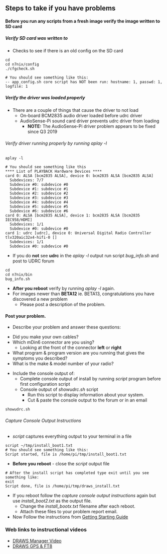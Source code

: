 ## Steps to take if you have problems

#### Before you run any scripts from a fresh image verify the image written to SD card

##### Verify SD card was written to
* Checks to see if there is an old config on the SD card
```
cd
cd n7nix/config
./cfgcheck.sh

# You should see something like this:
-- app_config.sh core script has NOT been run: hostname: 1, passwd: 1, logfile: 1
```

##### Verify the driver was loaded properly
* There are a couple of things that cause the driver to not load
  * On-board BCM2835 audio driver loaded before udrc driver
  * AudioSense-Pi sound card driver prevents udrc driver from loading
    * **NOTE:** The AudioSense-Pi driver problem appears to be fixed since Q3 2019

###### Verify driver running properly by running aplay -l
```
aplay -l

# You should see something like this
**** List of PLAYBACK Hardware Devices ****
card 0: ALSA [bcm2835 ALSA], device 0: bcm2835 ALSA [bcm2835 ALSA]
  Subdevices: 7/7
  Subdevice #0: subdevice #0
  Subdevice #1: subdevice #1
  Subdevice #2: subdevice #2
  Subdevice #3: subdevice #3
  Subdevice #4: subdevice #4
  Subdevice #5: subdevice #5
  Subdevice #6: subdevice #6
card 0: ALSA [bcm2835 ALSA], device 1: bcm2835 ALSA [bcm2835 IEC958/HDMI]
  Subdevices: 1/1
  Subdevice #0: subdevice #0
card 1: udrc [udrc], device 0: Universal Digital Radio Controller tlv320aic32x4-hifi-0 []
  Subdevices: 1/1
  Subdevice #0: subdevice #0
```

* If you do **not** see __udrc__ in the _aplay -l_ output run script _bug_info.sh_ and post to UDRC forum

```
cd
cd n7nix/bin
bug_info.sh
```

* **After you reboot** verify by running _aplay -l_ again.
* For images newer than **BETA12** ie. BETA13, congratulations you have discovered a new problem
  * Please post a description of the problem.


#### Post your problem.

* Describe your problem and answer these questions:
- Did you make your own cables?
- Which mDin6 connector are you using?
  * Looking at the front of the connector __left__ or __right__
- What program & program version are you running that gives the symptoms you described?
- What is the make & model number of your radio?

* Include the console output of:
  - Complete console output of install by running _script_ program before first configuration script
  - Console output of _showudrc.sh_ script
    * Run this script to display information about your system.
    * Cut & paste the console output to the forum or in an email
```
showudrc.sh
```



###### Capture Console Output Instructions
  * _script_ captures everything output to your terminal in a file
```
script ~/tmp/install_boot1.txt
# You should see something like this:
Script started, file is /home/pi/tmp/install_boot1.txt
```
* **Before you reboot** - close the _script_ output file
```
# After the install script has completed type exit until you see something like:
exit
Script done, file is /home/pi/tmp/draws_install.txt
```

* If you reboot follow the _capture console output instructions_ again but use _install_boot2.txt_ as the output file.
  * Change the _install_bootx.txt_ filename after each reboot.
  * Attach these files to your problem report email.
* Now Follow the instructions from [Getting Starting Guide](https://nw-digital-radio.groups.io/g/udrc/wiki/DRAWS%3A-Getting-Started)

### Web links to instructional videos

* [DRAWS Manager Video](https://www.youtube.com/watch?v=v5C3cWVVz_A)
* [DRAWS GPS & FT8](https://www.youtube.com/watch?v=5lxvVD1-0lk)